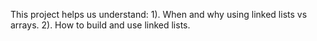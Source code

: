 This project helps us understand:
1). When and why using linked lists vs arrays.
2). How to build and use linked lists.